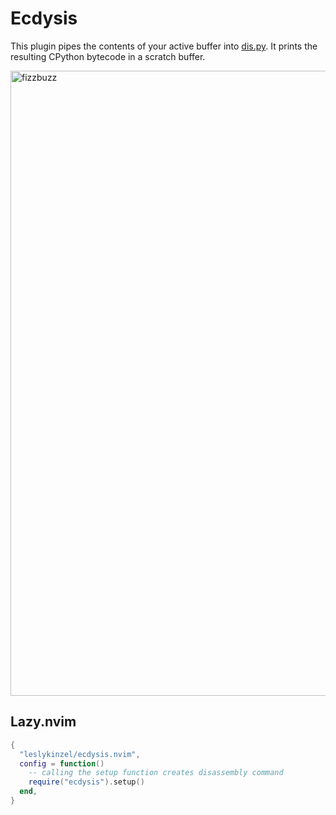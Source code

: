# Ecdysis

This plugin pipes the contents of your active buffer into [dis.py](https://docs.python.org/3/library/dis.html). It prints the resulting CPython bytecode in a scratch buffer.

<img width="1000" alt="fizzbuzz" src="https://github.com/user-attachments/assets/b9270e9f-00af-445d-9425-4ece146ed73d" />

## Lazy.nvim
```lua
{
  "leslykinzel/ecdysis.nvim",
  config = function()
    -- calling the setup function creates disassembly command
    require("ecdysis").setup()
  end,
}
```
